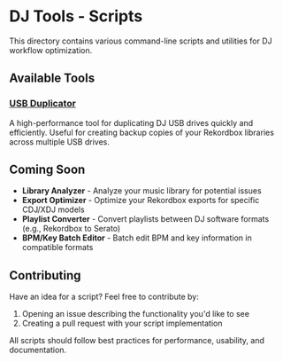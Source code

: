 # DJ Tools - Scripts

This directory contains various command-line scripts and utilities for DJ workflow optimization.

## Available Tools

### [USB Duplicator](usb-duplicator/)
A high-performance tool for duplicating DJ USB drives quickly and efficiently. Useful for creating backup copies of your Rekordbox libraries across multiple USB drives.

## Coming Soon

- **Library Analyzer** - Analyze your music library for potential issues
- **Export Optimizer** - Optimize your Rekordbox exports for specific CDJ/XDJ models
- **Playlist Converter** - Convert playlists between DJ software formats (e.g., Rekordbox to Serato)
- **BPM/Key Batch Editor** - Batch edit BPM and key information in compatible formats

## Contributing

Have an idea for a script? Feel free to contribute by:
1. Opening an issue describing the functionality you'd like to see
2. Creating a pull request with your script implementation

All scripts should follow best practices for performance, usability, and documentation. 